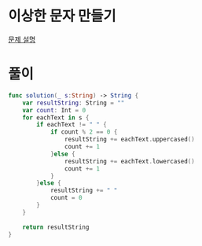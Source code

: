 # 이상한 문자 만들기
[문제 설명](https://programmers.co.kr/learn/courses/30/lessons/12930?language=swift)

# 풀이
```swift
func solution(_ s:String) -> String {
    var resultString: String = ""
    var count: Int = 0
    for eachText in s {
        if eachText != " " {
            if count % 2 == 0 {
                resultString += eachText.uppercased()
                count += 1
            }else {
                resultString += eachText.lowercased()
                count += 1
            }
        }else {
            resultString += " "
            count = 0
        }
    }
    
    return resultString
}
```
